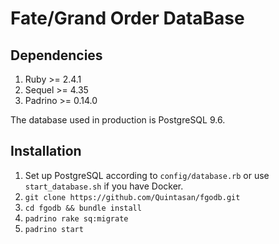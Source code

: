 # Fate/Grand Order DataBase

## Dependencies

1. Ruby >= 2.4.1
2. Sequel >= 4.35
3. Padrino >= 0.14.0

The database used in production is PostgreSQL 9.6.

## Installation

1. Set up PostgreSQL according to `config/database.rb` or use `start_database.sh` if you have Docker.
2. `git clone https://github.com/Quintasan/fgodb.git`
3. `cd fgodb && bundle install`
4. `padrino rake sq:migrate`
5. `padrino start`
